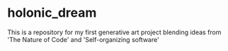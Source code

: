 # holonic_dream
This is a repository for my first generative art project blending ideas from 'The Nature of Code' and 'Self-organizing software'
